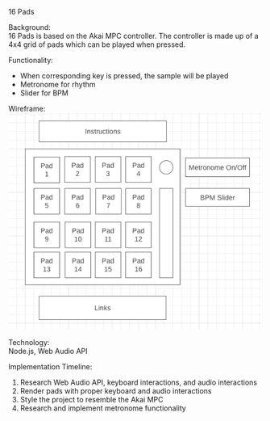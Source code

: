 16 Pads

Background:
<br>
16 Pads is based on the Akai MPC controller. The controller is made up of a 4x4 grid of pads which can be played when pressed.

Functionality:
<ul>
    <li>When corresponding key is pressed, the sample will be played</li>
    <li>Metronome for rhythm</li>
    <li>Slider for BPM</li>
</ul>

Wireframe:
<br>
<img src="https://github.com/thedaebu/16pads/blob/main/wireframe.png"></img>

Technology:
<br>
Node.js, Web Audio API

Implementation Timeline:
<ol>
    <li>Research Web Audio API, keyboard interactions, and audio interactions</li>
    <li>Render pads with proper keyboard and audio interactions</li>
    <li>Style the project to resemble the Akai MPC</li>
    <li>Research and implement metronome functionality</li>
</ol>
